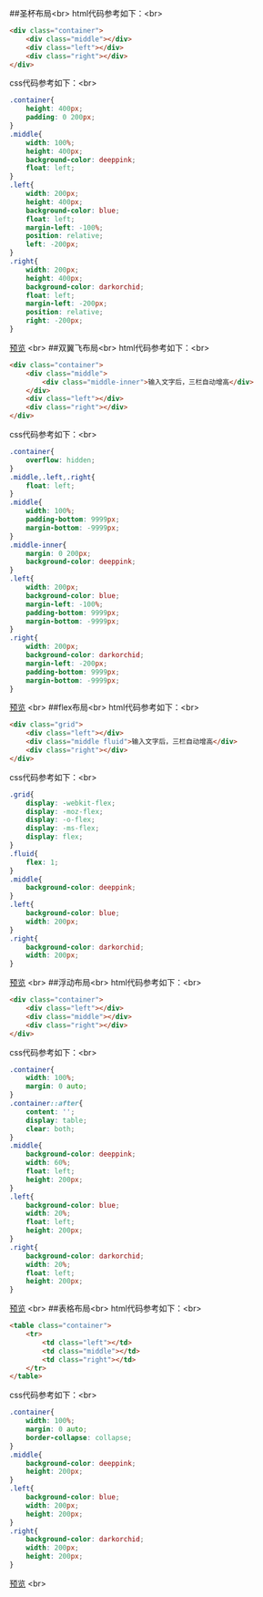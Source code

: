 ##圣杯布局\<br>
html代码参考如下：\<br>
```html
<div class="container">
    <div class="middle"></div>
    <div class="left"></div>
    <div class="right"></div>
</div>
```
css代码参考如下：\<br>
```css
.container{
    height: 400px;
    padding: 0 200px;
}
.middle{
    width: 100%;
    height: 400px;
    background-color: deeppink;
    float: left;
}
.left{
    width: 200px;
    height: 400px;
    background-color: blue;
    float: left;
    margin-left: -100%;
    position: relative;
    left: -200px;
}
.right{
    width: 200px;
    height: 400px;
    background-color: darkorchid;
    float: left;
    margin-left: -200px;
    position: relative;
    right: -200px;
}
```
[预览](https://skyninger.github.io/20170602/test1.html)
\<br>
##双翼飞布局\<br>
html代码参考如下：\<br>
```html
<div class="container">
    <div class="middle">
        <div class="middle-inner">输入文字后，三栏自动增高</div>
    </div>
    <div class="left"></div>
    <div class="right"></div>
</div>
```
css代码参考如下：\<br>
```css
.container{
    overflow: hidden;
}
.middle,.left,.right{
    float: left;
}
.middle{
    width: 100%;
    padding-bottom: 9999px;
    margin-bottom: -9999px;
}
.middle-inner{
    margin: 0 200px;
    background-color: deeppink;
}
.left{
    width: 200px;
    background-color: blue;
    margin-left: -100%;
    padding-bottom: 9999px;
    margin-bottom: -9999px;
}
.right{
    width: 200px;
    background-color: darkorchid;
    margin-left: -200px;
    padding-bottom: 9999px;
    margin-bottom: -9999px;
}
```
[预览](https://skyninger.github.io/20170602/test2.html)
\<br>
##flex布局\<br>
html代码参考如下：\<br>
```html
<div class="grid">
    <div class="left"></div>
    <div class="middle fluid">输入文字后，三栏自动增高</div>
    <div class="right"></div>
</div>
```
css代码参考如下：\<br>
```css
.grid{
    display: -webkit-flex;
    display: -moz-flex;
    display: -o-flex;
    display: -ms-flex;
    display: flex;
}
.fluid{
    flex: 1;
}
.middle{
    background-color: deeppink;
}
.left{
    background-color: blue;
    width: 200px;
}
.right{
    background-color: darkorchid;
    width: 200px;
}
```
[预览](https://skyninger.github.io/20170602/test3.html)
\<br>
##浮动布局\<br>
html代码参考如下：\<br>
```html
<div class="container">
    <div class="left"></div>
    <div class="middle"></div>
    <div class="right"></div>
</div>
```
css代码参考如下：\<br>
```css
.container{
    width: 100%;
    margin: 0 auto;
}
.container::after{
    content: '';
    display: table;
    clear: both;
}
.middle{
    background-color: deeppink;
    width: 60%;
    float: left;
    height: 200px;
}
.left{
    background-color: blue;
    width: 20%;
    float: left;
    height: 200px;
}
.right{
    background-color: darkorchid;
    width: 20%;
    float: left;
    height: 200px;
}
```
[预览](https://skyninger.github.io/20170602/test4.html)
\<br>
##表格布局\<br>
html代码参考如下：\<br>
```html
<table class="container">
    <tr>
        <td class="left"></td>
        <td class="middle"></td>
        <td class="right"></td>
    </tr>
</table>
```
css代码参考如下：\<br>
```css
.container{
    width: 100%;
    margin: 0 auto;
    border-collapse: collapse;
}
.middle{
    background-color: deeppink;
    height: 200px;
}
.left{
    background-color: blue;
    width: 200px;
    height: 200px;
}
.right{
    background-color: darkorchid;
    width: 200px;
    height: 200px;
}
```
[预览](https://skyninger.github.io/20170602/test5.html)
\<br>